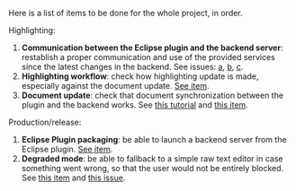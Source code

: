 Here is a list of items to be done for the whole project, in order.

Highlighting:

1. __Communication between the Eclipse plugin and the backend server__: restablish a proper communication and use of the provided services since the latest changes in the backend. See issues: [a](src/poc#alignment-with-the-latest-backend-implementation), [b](src/poc/document#alignment-with-the-latest-backend-implementation), [c](src/poc/editors#alignment-with-the-latest-backend-implementation).
1. __Highlighting workflow__: check how highlighting update is made, especially against the document update. [See item](src/poc/editors#highlighting).
1. __Document update__: check that document synchronization between the plugin and the backend works. See [this tutorial](https://github.com/ariatemplates/editor-backend/client.md#update-the-content-of-the-document) and [this item](src/poc/document#update).

Production/release:

1. __Eclipse Plugin packaging__: be able to launch a backend server from the Eclipse plugin. [See item](./#backend-packaging).
1. __Degraded mode__: be able to fallback to a simple raw text editor in case something went wrong, so that the user would not be entirely blocked. See [this item](src/poc#degraded-mode) and [this issue](src#fallback-when-backend-launch-failed).

